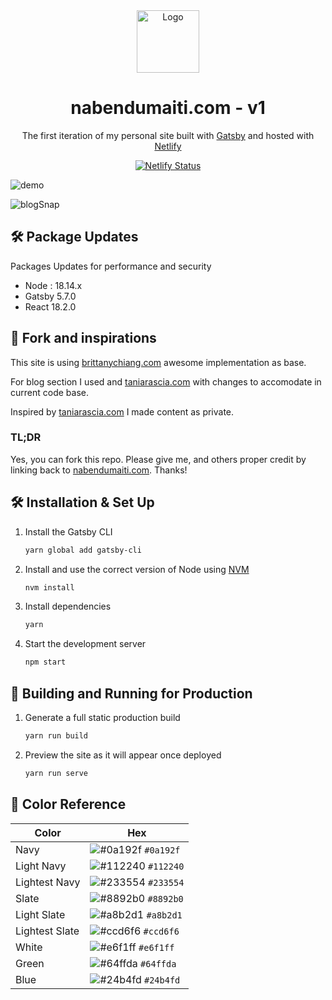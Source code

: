 <div align="center">
  <img alt="Logo" src="https://raw.githubusercontent.com/nmaiti/nabendumaiti.com/master/src/images/logo.png" width="100" />
</div>
<h1 align="center">
  nabendumaiti.com - v1
</h1>
<p align="center">
  The first iteration of  my personal site built with <a href="https://www.gatsbyjs.org/" target="_blank">Gatsby</a> and hosted with <a href="https://www.netlify.com/" target="_blank">Netlify</a>
</p>

<p align="center">
  <a href="https://app.netlify.com/sites/nabendumaiti/deploys" target="_blank">
    <img src="https://api.netlify.com/api/v1/badges/af29d654-8c1f-46f4-8f24-3388e5087f07/deploy-status" alt="Netlify Status" />
  </a>
</p>

![demo](https://raw.githubusercontent.com/nmaiti/nabendumaiti.com/master/src/images/demo.png)

![blogSnap](https://raw.githubusercontent.com/nmaiti/nabendumaiti.com/master/src/images/BlogDemo.png)

## 🛠 Package Updates
Packages Updates for performance and security
* Node : 18.14.x
* Gatsby 5.7.0
* React 18.2.0



## 🚨 Fork and inspirations

This site is using <a href="https://github.com/bchiang7/v4" target="_blank">brittanychiang.com</a> awesome implementation as base.



For blog section I used and <a href="https://github.com/taniarascia/taniarascia.com" target="_blank">taniarascia.com</a> with changes to accomodate in current code base.

Inspired by <a href="https://github.com/taniarascia/taniarascia.com" target="_blank">taniarascia.com</a> I made content as private.

### TL;DR

Yes, you can fork this repo. Please give me, and others proper credit by linking back to 
[nabendumaiti.com](https://nabendumaiti.com). Thanks!

## 🛠 Installation & Set Up

1. Install the Gatsby CLI

   ```sh
   yarn global add gatsby-cli
   ```

2. Install and use the correct version of Node using [NVM](https://github.com/nvm-sh/nvm)

   ```sh
   nvm install
   ```

3. Install dependencies

   ```sh
   yarn
   ```

4. Start the development server

   ```sh
   npm start
   ```

## 🚀 Building and Running for Production

1. Generate a full static production build

   ```sh
   yarn run build
   ```

1. Preview the site as it will appear once deployed

   ```sh
   yarn run serve
   ```

## 🎨 Color Reference

| Color          | Hex                                                                |
| -------------- | ------------------------------------------------------------------ |
| Navy           | ![#0a192f](https://via.placeholder.com/10/0a192f?text=+) `#0a192f` |
| Light Navy     | ![#112240](https://via.placeholder.com/10/0a192f?text=+) `#112240` |
| Lightest Navy  | ![#233554](https://via.placeholder.com/10/303C55?text=+) `#233554` |
| Slate          | ![#8892b0](https://via.placeholder.com/10/8892b0?text=+) `#8892b0` |
| Light Slate    | ![#a8b2d1](https://via.placeholder.com/10/a8b2d1?text=+) `#a8b2d1` |
| Lightest Slate | ![#ccd6f6](https://via.placeholder.com/10/ccd6f6?text=+) `#ccd6f6` |
| White          | ![#e6f1ff](https://via.placeholder.com/10/e6f1ff?text=+) `#e6f1ff` |
| Green          | ![#64ffda](https://via.placeholder.com/10/64ffda?text=+) `#64ffda` |
| Blue           | ![#24b4fd](https://via.placeholder.com/10/24b4fd?text=+) `#24b4fd` |
